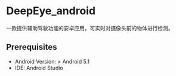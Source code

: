 # DeepEye_android
一款提供辅助驾驶功能的安卓应用，可实时对摄像头前的物体进行检测。

Prerequisites
--
* Android Version:  > Android 5.1
* IDE: Android Studio
